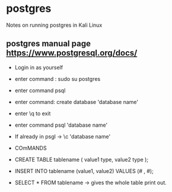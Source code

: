 # postgres
Notes on running postgres in Kali Linux

## postgres manual page https://www.postgresql.org/docs/

- Login in as yourself
- enter command : sudo su postgres
- enter command psql
- enter command: create database 'database name'
- enter \q to exit
- enter command psql 'database name'
- If already in psgl -> \c 'database name'

- COmMANDS
- CREATE TABLE tablename ( value1 type, value2 type );
- INSERT INTO tablename (value1, value2) VALUES (# , #);
- SELECT * FROM tablename -> gives the whole table print out.
